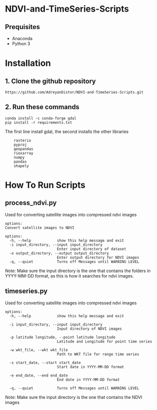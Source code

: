 # NDVI-and-TimeSeries-Scripts
## Prequisites
- Anaconda
- Python 3

# Installation
## 1. Clone the github repository
    https://github.com/AdreyanDistor/NDVI-and-TimeSeries-Scripts.git

## 2. Run these commands
```
conda install -c conda-forge gdal 
pip install -r requirements.txt  
```
The first line install gdal, the second installs the other libraries
```
    rasterio
    pyproj
    geopandas
    rioxarray
    numpy
    pandas
    shapely
```
# How To Run Scripts
## process_ndvi.py
Used for converting satellite images into compressed ndvi images
```
options:
Convert satellite images to NDVI

options:
  -h, --help            show this help message and exit
  -i input_directory, --input input_directory
                        Enter input directory of dataset
  -o output_directory, --output output_directory
                        Enter output directory for NDVI images
  -q, --quiet           Turns off Messages until WARNING LEVEL
```
*Note*: Make sure the input directory is the one that contains the folders in YYYY-MM-DD format, as this is how it searches for ndvi images.

## timeseries.py
Used for converting satellite images into compressed ndvi images
```
options:
  -h, --help            show this help message and exit

  -i input_directory, --input input_directory
                        Input directory of NDVI images
                        
  -p latitude longitude, --point latitude longitude
                        Latitude and Longitude for point time series

  -w wkt_file, --wkt wkt_file
                        Path to WKT file for range time series

  -s start_date, --start start_date
                        Start date in YYYY-MM-DD format
                        
  -e end_date, --end end_date
                        End date in YYYY-MM-DD format

  -q, --quiet           Turns off Messages until WARNING LEVEL
```
*Note*: Make sure the input directory is the one that contains the NDVI images



